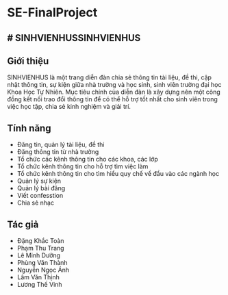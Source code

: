 ﻿# SE-FinalProject

## # SINHVIENHUSSINHVIENHUS

## Giới thiệu

SINHVIENHUS là một trang diễn đàn chia sẻ thông tin tài liệu, đề thi, cập nhật thông tin, sự kiện giữa nhà trường và học sinh, sinh viên trường đại học Khoa Học Tự Nhiên. Mục tiêu chính của diễn đàn là xây dựng nên một công đồng kết nối trao đổi thông tin để có thể hỗ trợ tốt nhất cho sinh viên trong việc học tập, chia sẻ kinh nghiệm và giải trí.

## Tính năng
- Đăng tin, quản lý tài liệu, đề thi
- Đăng thông tin từ nhà trường
- Tổ chức các kênh thông tin cho các khoa, các lớp
- Tổ chức kênh thông tin cho hỗ trợ tìm việc làm
- Tổ chức kênh thông tin cho tìm hiểu quy chế về đầu vào các ngành học
- Quản lý sự kiện
- Quản lý bài đăng
- Viết confesstion
- Chia sẻ nhạc

## Tác giả
- Đặng Khắc Toàn
- Phạm Thu Trang
- Lê Minh Dưỡng
- Phùng Văn Thành
- Nguyễn Ngọc Ánh
- Lâm Văn Thịnh
- Lương Thế Vinh



